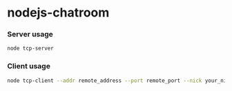 # nodejs-chatroom

### Server usage
```bash
node tcp-server
```
### Client usage
```bash
node tcp-client --addr remote_address --port remote_port --nick your_nickname
```
